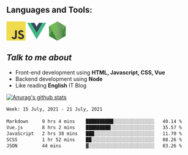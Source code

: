 ## **Languages and Tools:**      
<code><img height="50" src="https://raw.githubusercontent.com/github/explore/80688e429a7d4ef2fca1e82350fe8e3517d3494d/topics/javascript/javascript.png"></code>
<code><img height="50"  src="https://raw.githubusercontent.com/github/explore/80688e429a7d4ef2fca1e82350fe8e3517d3494d/topics/vue/vue.png"></code>
<code><img height="50"  src="https://raw.githubusercontent.com/github/explore/80688e429a7d4ef2fca1e82350fe8e3517d3494d/topics/nodejs/nodejs.png"></code>

## *Talk to me about*
- Front-end development using **HTML, Javascript, CSS, Vue**
- Backend development using **Node**
- Like reading **English** IT Blog    

[![Anurag's github stats](https://github-readme-stats.vercel.app/api?username=qdi5)](https://github.com/anuraghazra/github-readme-stats)    

<!--START_SECTION:waka-->
```text
Week: 15 July, 2021 - 21 July, 2021

Markdown     9 hrs 4 mins    ██████████░░░░░░░░░░░░░░░   40.14 % 
Vue.js       8 hrs 2 mins    █████████░░░░░░░░░░░░░░░░   35.57 % 
JavaScript   2 hrs 38 mins   ███░░░░░░░░░░░░░░░░░░░░░░   11.70 % 
SCSS         1 hr 52 mins    ██░░░░░░░░░░░░░░░░░░░░░░░   08.26 % 
JSON         44 mins         ▓░░░░░░░░░░░░░░░░░░░░░░░░   03.26 % 
```
<!--END_SECTION:waka-->
